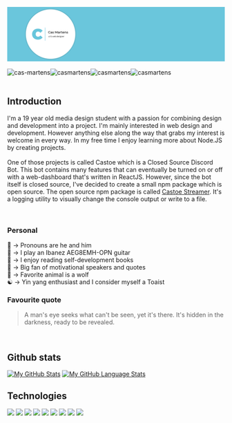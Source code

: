 <p align="center">
  <img src="./assets/Github-banner-2.0.gif">
</p>

<p align="center">
  <a href="https://www.linkedin.com/in/cas-martens/" target="blank"><img align="left" src="https://img.shields.io/badge/LinkedIn-informational?style=for-the-badge&logo=LinkedIn&logoColor=white&color=0077B5" alt="cas-martens" height="30" /></a>
  <a href="https://www.behance.net/casmartens" target="blank"><img align="left" src="https://img.shields.io/badge/Behance-informational?style=for-the-badge&logo=Behance&logoColor=white&color=1769FF" alt="casmartens" height="30" /></a>
  <a href="https://www.instagram.com/cas.martens/" target="blank"><img align="left" src="https://img.shields.io/badge/Instagram-informational?style=for-the-badge&logo=Instagram&logoColor=white&color=1769FF" alt="casmartens" height="30" /></a>
  <a href="mailto:devcassie@outlook.com" target="blank"><img align="left" src="https://img.shields.io/badge/Mail%20me-informational?style=for-the-badge&logo=Microsoft%20Outlook&logoColor=white&color=0078D4" alt="casmartens" height="30" /></a>
</p>

<br> <br>

## Introduction
<p>
I'm a 19 year old media design student with a passion for combining design and development into a project. I'm  mainly interested in web design and development. However anything else along the way that grabs my interest is welcome in every way. In my free time I enjoy learning more about Node.JS by creating projects. <br> <br>
One of those projects is called Castoe which is a Closed Source Discord Bot. This bot contains many features that can eventually be turned on or off with a web-dashboard that's written in ReactJS. However, since the bot itself is closed source, I've decided to create a small npm package which is open source. The open source npm package is called <a href="https://github.com/DevCassie/Castoe-Streamer">Castoe Streamer</a>. It's a logging utility to visually change the console output or write to a file. 
</p>

<br>

### Personal
👨 -> Pronouns are he and him<br>
🎸 -> I play an Ibanez AEG8EMH-OPN guitar<br>
📖 -> I enjoy reading self-development books<br>
💭 -> Big fan of motivational speakers and quotes<br>
🐺 -> Favorite animal is a wolf<br>
☯ -> Yin yang enthusiast and I consider myself a Toaist<br> 

### Favourite quote 
> A man's eye seeks what can't be seen, yet it's there. It's hidden in the darkness, ready to be revealed.

<br>

## Github stats
[![My GitHub Stats](https://github-readme-stats.vercel.app/api/?username=devcassie&count_private=true&theme=default&showicons=true&hide=prs)]()
[![My GitHub Language Stats](https://github-readme-stats.vercel.app/api/top-langs/?username=devcassie&langs_count=2&theme=default&layout=compact)]()

## Technologies
<p align="left">
<img src="https://img.shields.io/badge/NodeJS-Applications-informational?style=for-the-badge&logo=Node.js&logoColor=white&color=339933"></img>
<img src="https://img.shields.io/badge/HTML-Websites-informational?style=for-the-badge&logo=HTML5&logoColor=white&color=E34F26"></img>
<img src="https://img.shields.io/badge/CSS-Styling-informational?style=for-the-badge&logo=CSS3&logoColor=white&color=1572B6"></img>
<img src="https://img.shields.io/badge/VS-Code-informational?style=for-the-badge&logo=visual%20studio%20code&logoColor=white&color=007ACC"></img>
<img src="https://img.shields.io/badge/Adobe-inDesign-informational?style=for-the-badge&logo=Adobe%20inDesign&logoColor=white&color=FF3366"></img>
<img src="https://img.shields.io/badge/Adobe-Photoshop-informational?style=for-the-badge&logo=Adobe%20Photoshop&logoColor=white&color=31A8FF"></img>
<img src="https://img.shields.io/badge/Adobe-Illustrator-informational?style=for-the-badge&logo=Adobe%20Illustrator&logoColor=white&color=FF9A00"></img>
<img src="https://img.shields.io/badge/Adobe-After%20Effects-informational?style=for-the-badge&logo=Adobe%20After%20Effects&logoColor=white&color=9999FF"></img>
<img src="https://img.shields.io/badge/Adobe-XD-informational?style=for-the-badge&logo=Adobe%20XD&logoColor=white&color=FF61F6"></img>
</p>